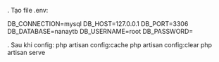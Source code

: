 . Tạo file .env:

DB_CONNECTION=mysql
DB_HOST=127.0.0.1
DB_PORT=3306
DB_DATABASE=nanaytb
DB_USERNAME=root
DB_PASSWORD=

. Sau khi config:
php artisan config:cache
php artisan config:clear
php artisan serve
